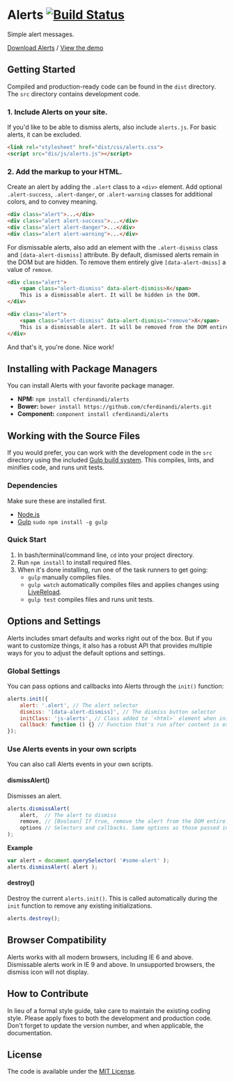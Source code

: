 # Alerts [![Build Status](https://travis-ci.org/cferdinandi/alerts.svg)](https://travis-ci.org/cferdinandi/alerts)
Simple alert messages.

[Download Alerts](https://github.com/cferdinandi/alerts/archive/master.zip) / [View the demo](http://cferdinandi.github.io/alerts/)



## Getting Started

Compiled and production-ready code can be found in the `dist` directory. The `src` directory contains development code.

### 1. Include Alerts on your site.

If you'd like to be able to dismiss alerts, also include `alerts.js`. For basic alerts, it can be excluded.

```html
<link rel="stylesheet" href="dist/css/alerts.css">
<script src="dis/js/alerts.js"></script>
```

### 2. Add the markup to your HTML.

Create an alert by adding the `.alert` class to a `<div>` element. Add optional `.alert-success`, `.alert-danger`, or `.alert-warning` classes for additional colors, and to convey meaning.

```html
<div class="alert">...</div>
<div class="alert alert-success">...</div>
<div class="alert alert-danger">...</div>
<div class="alert alert-warning">...</div>
```

For dismissable alerts, also add an element with the `.alert-dismiss` class and `[data-alert-dismiss]` attribute. By default, dismissed alerts remain in the DOM but are hidden. To remove them entirely give `[data-alert-dmiss]` a value of `remove`.

```html
<div class="alert">
	<span class="alert-dismiss" data-alert-dismiss>X</span>
	This is a dismissable alert. It will be hidden in the DOM.
</div>

<div class="alert">
	<span class="alert-dismiss" data-alert-dismiss="remove">X</span>
	This is a dismissable alert. It will be removed from the DOM entirely.
</div>
```

And that's it, you're done. Nice work!



## Installing with Package Managers

You can install Alerts with your favorite package manager.

* **NPM:** `npm install cferdinandi/alerts`
* **Bower:** `bower install https://github.com/cferdinandi/alerts.git`
* **Component:** `component install cferdinandi/alerts`



## Working with the Source Files

If you would prefer, you can work with the development code in the `src` directory using the included [Gulp build system](http://gulpjs.com/). This compiles, lints, and minifies code, and runs unit tests.

### Dependencies
Make sure these are installed first.

* [Node.js](http://nodejs.org)
* [Gulp](http://gulpjs.com) `sudo npm install -g gulp`

### Quick Start

1. In bash/terminal/command line, `cd` into your project directory.
2. Run `npm install` to install required files.
3. When it's done installing, run one of the task runners to get going:
	* `gulp` manually compiles files.
	* `gulp watch` automatically compiles files and applies changes using [LiveReload](http://livereload.com/).
	* `gulp test` compiles files and runs unit tests.



## Options and Settings

Alerts includes smart defaults and works right out of the box. But if you want to customize things, it also has a robust API that provides multiple ways for you to adjust the default options and settings.

### Global Settings

You can pass options and callbacks into Alerts through the `init()` function:

```javascript
alerts.init({
	alert: '.alert', // The alert selector
	dismiss: '[data-alert-dismiss]', // The dismiss button selector
	initClass: 'js-alerts', // Class added to `<html>` element when initiated
	callback: function () {} // Function that's run after content is expanded or collapsed
});
```

### Use Alerts events in your own scripts

You can also call Alerts events in your own scripts.

#### dismissAlert()
Dismisses an alert.

```javascript
alerts.dismissAlert(
	alert,  // The alert to dismiss
	remove, // [Boolean] If true, remove the alert from the DOM entirely (optional)
	options // Selectors and callbacks. Same options as those passed into the init() function.
);
```

**Example**

```javascript
var alert = document.querySelector( '#some-alert' );
alerts.dismissAlert( alert );
```

#### destroy()
Destroy the current `alerts.init()`. This is called automatically during the `init` function to remove any existing initializations.

```javascript
alerts.destroy();
```



## Browser Compatibility

Alerts works with all modern browsers, including IE 6 and above. Dismissable alerts work in IE 9 and above. In unsupported browsers, the dismiss icon will not display.



## How to Contribute

In lieu of a formal style guide, take care to maintain the existing coding style. Please apply fixes to both the development and production code. Don't forget to update the version number, and when applicable, the documentation.



## License

The code is available under the [MIT License](LICENSE.md).